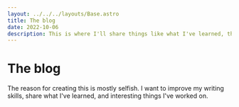 ```yaml
---
layout: ../../../layouts/Base.astro
title: The blog
date: 2022-10-06
description: This is where I'll share things like what I've learned, things I've worked on, and improve my writing skills at the same time.
---
```


# The blog

The reason for creating this is mostly selfish. I want to improve my writing skills, share what I've learned, and interesting things I've worked on.
